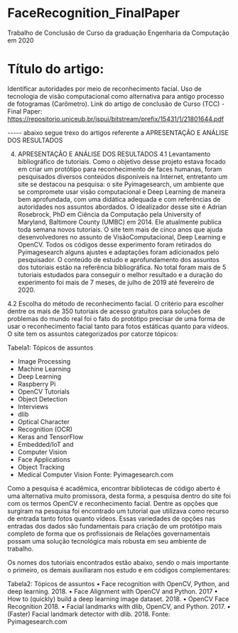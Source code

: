 # FaceRecognition_FinalPaper
Trabalho de Conclusão de Curso da graduação Engenharia da Computação em 2020

# Título do artigo: 
Identificar autoridades por meio de reconhecimento facial. Uso de tecnologia de visão computacional como alternativa para antigo processo de fotogramas (Carômetro). 
Link do artigo de conclusão de Curso (TCC) - Final Paper: https://repositorio.uniceub.br/jspui/bitstream/prefix/15431/1/21801644.pdf

----- abaixo segue trexo do artigos referente a APRESENTAÇÃO E ANÁLISE DOS RESULTADOS

4. APRESENTAÇÃO E ANÁLISE DOS RESULTADOS
4.1 Levantamento bibliográfico de tutoriais.
Como o objetivo desse projeto estava focado em criar um protótipo para reconhecimento de faces humanas, foram pesquisados diversos
conteúdos disponíveis na Internet, entretanto um site se destacou na pesquisa: o site Pyimagesearch, um ambiente que se
compromete usar visão computacional e Deep Learning de maneira bem aprofundada, com uma didática adequada e com referências de
autoridades nos assuntos abordados. O idealizador desse site é Adrian Rosebrock, PhD em Ciência da Computação pela University of Maryland, 
Baltimore County (UMBC) em 2014. Ele atualmente publica toda semana novos tutoriais. O site tem mais de cinco anos que ajuda desenvolvedores 
no assunto de VisãoComputacional, Deep Learning e OpenCV.
Todos os códigos desse experimento foram retirados do Pyimagesearch alguns ajustes e adaptações foram adicionados pelo
pesquisador. O conteúdo de estudo e aprofundamento dos assuntos dos tutoriais estão na referência bibliográfica. No total
foram mais de 5 tutoriais estudados para conseguir o melhor resultado e a duração do experimento foi mais de 7 meses, de julho de
2019 até fevereiro de 2020.

4.2 Escolha do método de reconhecimento facial.
O critério para escolher dentre os mais de 350 tutoriais de acesso gratuitos para soluções de problemas do mundo real foi o fato do
protótipo precisar de uma forma de usar o reconhecimento facial tanto para fotos estáticas quanto para vídeos. O site tem os
assuntos categorizados por catorze tópicos:

Tabela1: Tópicos de assuntos
- Image Processing
- Machine Learning
- Deep Learning
- Raspberry Pi
- OpenCV Tutorials
- Object Detection
- Interviews
- dlib
- Optical Character
- Recognition (OCR)
- Keras and TensorFlow
- Embedded/IoT and
- Computer Vision
- Face Applications
- Object Tracking
- Medical Computer Vision
Fonte: Pyimagesearch.com

Como a pesquisa é acadêmica, encontrar bibliotecas de código aberto é uma alternativa muito promissora, desta forma, a pesquisa
dentro do site foi com os termos OpenCV e reconhecimento facial. 
Dentre as opções que surgiram na pesquisa foi encontrado um tutorial que utilizava como recurso de entrada tanto fotos quanto vídeos.
Essas variedades de opções nas entradas dos dados são fundamentais para criação de um protótipo mais completo de forma que os
profissionais de Relações governamentais possam uma solução tecnológica mais robusta em seu ambiente de trabalho. 

Os nomes dos tutoriais encontrados estão abaixo, sendo o mais importante o primeiro, os demais auxiliaram nos estudo e em códigos
complementares:

Tabela2: Tópicos de assuntos
• Face recognition with OpenCV, Python, and deep learning. 2018.
• Face Alignment with OpenCV and Python. 2017
• How to (quickly) build a deep learning image dataset. 2018.
• OpenCV Face Recognition 2018.
• Facial landmarks with dlib, OpenCV, and Python. 2017.
• (Faster) Facial landmark detector with dlib. 2018.
Fonte: Pyimagesearch.com
